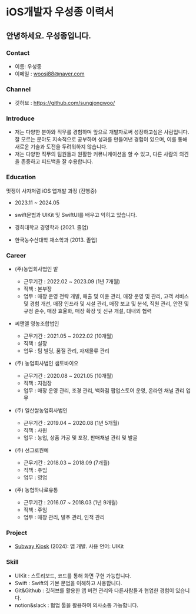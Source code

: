# iOS개발자 우성종 이력서

## 안녕하세요. 우성종입니다.

### Contact
- 이름: 우성종
- 이메일 : woosj88@naver.com

### Channel
- 깃허브 : https://github.com/sungjongwoo/

### Introduce
- 저는 다양한 분야와 직무를 경험하며 앞으로 개발자로써 성장하고싶은 사람입니다. 잘 모르는 분야도 지속적으로 공부하며 성과를 만들어낸 경험이 있으며, 이를 통해 새로운 기술과 도전을 두려워하지 않습니다.
- 저는 다양한 직무의 팀원들과 원활한 커뮤니케이션을 할 수 있고, 다른 사람의 의견을 존중하고 피드백을 잘 수용합니다.

### Education 
멋쟁이 사자처럼  iOS 앱개발 과정 (진행중)
- 2023.11 ~ 2024.05
- swift문법과 UIKit 및 SwiftUI를 배우고 익히고 있습니다.

- 경희대학교 경영학과 (2021. 졸업)
- 한국농수산대학 채소학과 (2013. 졸업)

### Career
- (주)농업회사법인 밭 
    - 근무기간 : 2022.02 ~ 2023.09 (1년 7개월)
    - 직책 : 본부장
    - 업무 : 매장 운영 전략 개발, 매출 및 이윤 관리, 매장 운영 및 관리, 고객 서비스 및 경험 개선, 매장 인프라 및 시설 관리, 매장 보고 및 분석, 직원 관리, 안전 및 규정 준수, 매장 효율화, 매장 확장 및 신규 개설, 대내외 협력
    
- 씨앤엘 영농조합법인 
    - 근무기간 : 2021.05 ~ 2022.02 (10개월)
    - 직책 : 실장
    - 업무 : 팀 빌딩, 품질 관리, 자재물류 관리
    
- (주) 농업회사법인 샘토바이오
    - 근무기간 : 2020.08 ~ 2021.05 (10개월)
    - 직책 : 지점장
    - 업무 : 매장 운영 관리, 조경 관리, 백화점 팝업스토어 운영, 온라인 채널 관리 업무
    
- (주) 일산쌀농업회사법인
    - 근무기간 : 2019.04 ~ 2020.08 (1년 5개월)
    - 직책 : 사원
    - 업무 : 농업, 상품 가공 및 포장, 판매채널 관리 및 발굴
    
- (주) 선그로원예 
    - 근무기간 : 2018.03 ~ 2018.09 (7개월)
    - 직책 : 주임
    - 업무 : 영업
     
- (주) 농협하나로유통 
    - 근무기간 : 2016.07 ~ 2018.03 (1년 9개월)
    - 직책 : 주임
    - 업무 : 매장 관리, 발주 관리, 인적 관리

### Project
- [Subway Kiosk](https://github.com/APP-iOS4/UIKit-Prototype-LAB1) (2024): 앱 개발.   사용 언어: UIKit


###  Skill
- UIKit : 스토리보드, 코드를 통해 화면 구현 가능합니다.
- Swift : Swift의 기본 문법을 이해하고 사용합니다.
- Git&Github : 깃허브를 활용한 앱 버전 관리와 다른사람들과 협업한 경험이 있습니다.
- notion&slack : 협업 툴을 활용하여 의사소통 가능합니다.

